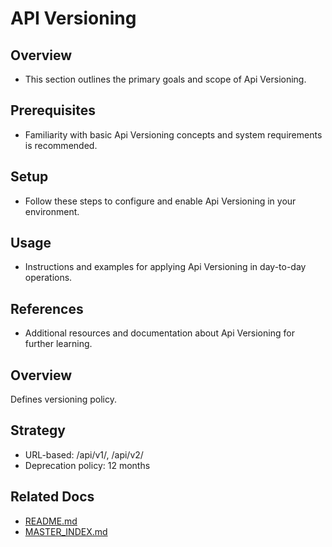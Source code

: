 # API Versioning

## Overview
- This section outlines the primary goals and scope of Api Versioning.

## Prerequisites
- Familiarity with basic Api Versioning concepts and system requirements is recommended.

## Setup
- Follow these steps to configure and enable Api Versioning in your environment.

## Usage
- Instructions and examples for applying Api Versioning in day-to-day operations.

## References
- Additional resources and documentation about Api Versioning for further learning.


## Overview
Defines versioning policy.

## Strategy
- URL-based: /api/v1/, /api/v2/
- Deprecation policy: 12 months

## Related Docs
- [README.md](README.md)
- [MASTER_INDEX.md](MASTER_INDEX.md)

